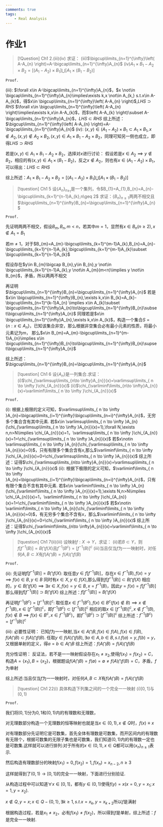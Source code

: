 ```yaml
---
comments: true
tags:
    - Real Analysis
---
```

# 作业1

> [!Question] Ch1 2.(iii)(iv)
> 求证：
> (iii)$\bigcup\limits_{n=1}^{\infty}\left( A-A_{n} \right)=A-\bigcap\limits_{n=1}^{\infty}A_{n}$
> (iv)$A_{1}\times B_{1}-A_{2}\times B_{2}=\left[ \left( A_{1}-A_{2} \right)\times B_{1} \right]\bigcup\left[  A_{1}\times\left( B_{1}-B_{2} \right) \right]$

`Proof.`

(iii):
$\forall x\in A-\bigcap\limits_{n=1}^{\infty}A_{n}$，$x \not\in \bigcap\limits_{n=1}^{\infty}A_{n}\implies\exists k,x \not\in A_{k,} s.t.x\in A-A_{k}$，得$x\in \bigcup\limits_{n=1}^{\infty}\left( A-A_{n} \right)$,$LHS\supset RHS$
$\forall x\in \bigcup\limits_{n=1}^{\infty}\left( A-A_{n} \right)\implies\exists k,x\in A-A_{k}$，而$\left( A-A_{k} \right)\subset A-\bigcap\limits_{n=1}^{\infty}A_{n}$，$LHS\subset RHS$
综上所述：$\bigcup\limits_{n=1}^{\infty}\left( A-A_{n} \right)=A-\bigcap\limits_{n=1}^{\infty}A_{n}$
(iv):
$(x,y)\in(A_{1}-A_{2})\times B_{1}\subset A_{1}\times B_{1},x \not\in A_{2},(x,y) \not\in A_{2}\times B_{2},(x,y)\in A_{1}\times B_{1}-A_{2}\times B_{2}$，同理可知另一侧也成立，即得$LHS \supset RHS$

若是$(x,y)\in A_{1}\times B_{1}-A_{2}\times B_{2}$，选择对$x$进行讨论：
假设若是$x\in A_{2}\implies y \not\in B_{2}$，相应的有$(x,y)\in A_{1}\times \left( B_{1}-B_{2} \right)$，反之$x \not\in A_{2}$，则也有$x \in \left( A_{1}-A_{2} \right)\times B_{1}$，可以得出：$LHS \subset RHS$

综上所述：$A_{1}\times B_{1}-A_{2}\times B_{2}=\left[ \left( A_{1}-A_{2} \right)\times B_{1} \right]\bigcup\left[  A_{1}\times\left( B_{1}-B_{2} \right) \right]$


> [!question] Ch1 5
> 设$\left\{ A_{n} \right\}_{n\geq_{1}}$是一个集列，令$B_{1}=A_{1},B_{n}=A_{n}-\bigcup\limits_{k=1}^{n-1}A_{k},n\geq 2$
> 求证：$\left\{ B_{n} \right\}_{n\geq{1}}$两两不相交且$\bigcup\limits_{n=1}^{\infty}B_{n}=\bigcup\limits_{n=1}^{\infty}A_{n}$

`Proof.`

先证明两两不相交，假设$B_{m},B_{n},m<n$，若其中$m=1$，显然有$x\in B_{n}(n \geq 2),x \not\in A_{1}=B_{1}$

若$m \neq 1$，对于$B_{m}=A_{m}-\bigcup\limits_{k=1}^{m-1}A_{k},B_{n}=A_{n}-\bigcup\limits_{k=1}^{n-1}A_{k},\bigcup\limits_{k=1}^{m-1}A_{k}\subset \bigcup\limits_{k=1}^{n-1}A_{k}$

假设存在$y\in B_{m}\bigcap B_{n},y\in B_{n},y \not\in \bigcup\limits_{k=1}^{n-1}A_{k},y \not\in A_{m}(m<n)\implies y \not\in B_{m}$，矛盾，所以两两不相交

再证明$\bigcup\limits_{n=1}^{\infty}B_{n}=\bigcup\limits_{n=1}^{\infty}A_{n}$
若是$x\in \bigcup\limits_{n=1}^{\infty}B_{n},\exists k,x\in B_{k}=A_{k}-\bigcup\limits_{n=1}^{k-1}A_{n} \implies x\in A_{k}\subset \bigcup\limits_{n=1}^{\infty}A_{n}\to\bigcup\limits_{n=1}^{\infty}B_{n}\subset\bigcup\limits_{n=1}^{\infty}A_{n}$
同理若是$x\in \bigcup\limits_{n=1}^{\infty}A_{n},\exists k,x\in A_{k}$，构造一个集合$S=\left\{ n:x\in A_{n} \right\}$，已知该集合非空，那么根据非空集合必有最小元素的性质，将最小元素记为$m$，
那么$x\in B_{m}=A_{m}-\bigcup\limits_{n=1}^{m-1}A_{n}\implies x\in \bigcup\limits_{n=1}^{\infty}B_{n}\to\bigcup\limits_{n=1}^{\infty}B_{n}\supset\bigcup\limits_{n=1}^{\infty}A_{n}$

综上所述：$\bigcup\limits_{n=1}^{\infty}B_{n}=\bigcup\limits_{n=1}^{\infty}A_{n}$

> [!question] Ch1 6
> 设$\left\{ A_{n} \right\}$是一列集合.求证：
> (i)$\chi_{\varlimsup\limits_{n\to \infty}A_{n}}(x)=\varlimsup\limits_{ n \to \infty }\chi_{A_{n}}(x)$
> (ii)$\chi_{\varliminf\limits_{n\to \infty}A_{n}}(x)=\varliminf\limits_{ n \to \infty }\chi_{A_{n}}(x)$

`Proof.`

(i):
根据上极限的定义可知，$\varlimsup\limits_{ n \to \infty }A_{n}=\bigcap\limits_{i=1}^{\infty}\bigcup\limits_{n=i}^{\infty}A_{n}$，无穷多个集合含有其中元素.
若$x\in \varlimsup\limits_{ n \to \infty }A_{n}(\chi_{\varlimsup\limits_{ n \to \infty }A_{n}}(x)=1),\forall N,\exists n,n>N\implies \chi_{A_{n}}(x)=1，\varlimsup\limits_{ n \to \infty }\chi_{A_{n}}(x)=1=\chi_{\varlimsup\limits_{ n \to \infty }A_{n}}(x)$
若$x\notin \varlimsup\limits_{ n \to \infty }A_{n}(\chi_{\varlimsup\limits_{ n \to \infty }A_{n}}(x)=0)$，只有有限多个集合含有$x$,那么$\varliminf\limits_{ n \to \infty }\chi_{A_{n}}(x)=0=\chi_{\varlimsup\limits_{ n \to \infty }A_{n}}(x)$
综上所述：证得$\chi_{\varlimsup\limits_{n\to \infty}A_{n}}(x)=\varlimsup\limits_{ n \to \infty }\chi_{A_{n}}(x)$
(ii):
根据下极限的定义可知，$\varliminf\limits_{ n \to \infty }A_{n}=\bigcup\limits_{i=1}^{\infty}\bigcap\limits_{n=i}^{\infty}A_{n}$，只有有限个集合不含有其中元素.
若$x\in \varliminf\limits_{ n \to \infty }A_{n}(\chi_{\varliminf\limits_{ n \to \infty }A_{n}}(x)=1),\exists N,n>N\implies \chi_{A_{n}}(x)=1，\varliminf\limits_{ n \to \infty }\chi_{A_{n}}(x)=1=\chi_{\varliminf\limits_{ n \to \infty }A_{n}}(x)$
若$x\notin \varliminf\limits_{ n \to \infty }A_{n}(\chi_{\varliminf\limits_{ n \to \infty }A_{n}}(x)=0)$，有无穷多个集合不含有$x$，那么$\varliminf\limits_{ n \to \infty }\chi_{A_{n}}(x)=0=\chi_{\varliminf\limits_{ n \to \infty }A_{n}}(x)$
综上所述：证得$\chi_{\varliminf\limits_{n\to \infty}A_{n}}(x)=\varliminf\limits_{ n \to \infty }\chi_{A_{n}}(x)$

> [!question] Ch1 7(ii)(iii)
> 设映射$f:X\to Y$，求证：
> (ii)若$B\subset Y$，则$f\left[ f^{-1}(B) \right]=B\bigcap f(X)$且$f^{-1}(B^{c})=\left[ f^{-1}(B) \right]^{c}$
> (iii)当且仅当$f$为一一映射时，对任何$A,B\subset X$有$f\left( A\bigcap B \right)=f(A)\bigcap f(B)$

`Proof.`

(ii):
先证明$f\left[ f^{-1}(B) \right]=B\bigcap f(X)$:
取任意$y\in f\left[ f^{-1}(B) \right]$，存在$x\in f^{-1}(B),f(x)=y\implies f(x)\in B ,y\in B$
同时有$x\in X,y\in f(X)$,那么得到$f\left[ f^{-1}(B) \right]\subset B\bigcap f(X)$
相应的，$y\in B \bigcap f(X) \implies \exists x\in X,f(x)=y\in B,x=f^{-1}(B)$，因此$y=f(x)=f\left[ f^{-1}(B) \right]$
那么得到$f\left[ f^{-1}(B) \right]\supset B\bigcap f(X)$
综上所述：$f\left[ f^{-1}(B) \right]=B\bigcap f(X)$

再证明$f^{-1}(B^{c})=\left[ f^{-1}(B) \right]^{c}$:
取任意$x\in f^{-1}(B^{c}),f(x)\in B^{c}(f(x)\not\in B)\implies x\not\in f^{-1}(B),x\in \left[ f^{-1}(B) \right]^{c}$，即$f^{-1}(B^{c})\subset\left[ f^{-1}(B) \right]^{c}$
相应的取$x\in \left[ f^{-1}(B) \right]^{c},x \not\in f^{-1}(B),f(x)\not\in B\implies f(x)\in B^{c},x\in f^{-1}(B^{c})$，即$f^{-1}(B^{c})\supset\left[ f^{-1}(B) \right]^{c}$
综上所述：$f^{-1}(B^{c})=\left[ f^{-1}(B) \right]^{c}$

(iii):
必要性证明：
已知$f$为一一映射,当$x\in A\bigcap B,f(x)\in f(A),f(x)\in f(B),f\left( A\bigcap B \right)\subset f(A)\bigcap f(B)$.
任取$y\in f(A)\bigcap f(B),\exists a\in A,b\in B,s.t.f(a)=y,f(b)=y$，又根据单射的定义，得$a=b\in A\bigcap B$
综上所述：$f\left( A\bigcap B \right)=f(A)\bigcap f(B)$

充分性证明：
反证法，若不是一一映射假设存在$x_{1}\neq x_{2}$,使得$f(x_{1})=f(x_{2})=C$，
构造$A=\left\{ x_{1} \right\},B=\left\{ x_{2} \right\}$，根据题设$f\left( A\bigcap B \right)=f(\emptyset)=\emptyset\neq f(A)\bigcap f(B)=C$，矛盾，$f$为单射

综上所述:当且仅当$f$为一一映射时，对任何$A,B\subset X$有$f\left( A\bigcap B \right)=f(A)\bigcap f(B)$

> [!question] Ch1 22(i)
> 具体构造下列集之间的一个完全一一映射
> (i)$\left[ 0,1 \right]$与$\left( 0,1 \right)$

`Proof.`

我们将$\left[ 0,1 \right]$分为$0,1$和$(0,1)$内的有理数和无理数，

对无理数部分构造一个无理数的恒等映射也就是当$x\in (0,1),x\not\in Q$时，$f(x)\equiv x$ 

对有理数部分先证明它是可数集，首先全体有理数是可数集，而开区间内的有理数有无限个，根据可数集的无限子集也是可数集，我们知道$(0,1)$内的有理数一定也是可数集.这样就可以进行排列:对于所有的$x\in(0,1),x\in Q$都可以用$\left\{ x_{n} \right\}_{n \geq 1}$表示.

然后构造有理数部分的映射$f(x_{1})=0,f(x_{2})=1,f(x_{n})=x_{n-2},n \geq 3$

这样就得到了$\left( 0,1 \right)\to[0,1]$的完全一一映射，下面进行分别验证.

从构造过程中可以知道$\forall x\in[0,1]$，都有$y\in(0,1)$使得$f(y)=x$($x=0,y=x_{1};x=1,y=x_{2}$).

$x \not\in Q,y=x;x \in Q-\left\{ 0,1 \right\} ,\exists k \geq 1,s.t.x=x_{k},y=x_{k+2}$所以$f$是满射

根据构造过程，若是$x_{1} \neq x_{2}$，必有$f(x_{1}) \neq f(x_{2})$，所以得到$f$是单射，综上所述：$f$是完全一一映射.






